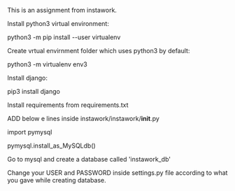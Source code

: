 This is an assignment from instawork.

Install python3 virtual environment:

python3 -m pip install --user virtualenv

Create vrtual envirnment folder which uses python3 by default:

python3 -m virtualenv env3

Install django:

pip3 install django

Install requirements from requirements.txt

ADD below e lines inside instawork/instawork/__init__.py

import pymysql

pymysql.install_as_MySQLdb()

Go to mysql and create a database called 'instawork_db'

Change your USER and PASSWORD inside settings.py file according to what you gave while creating database.



